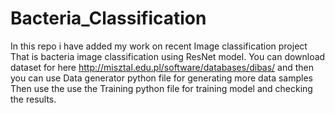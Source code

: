 # Bacteria_Classification

In this repo i have added my work on recent Image classification project That is bacteria image classification using ResNet model.
You can download dataset for here  http://misztal.edu.pl/software/databases/dibas/ 
and then you can use Data generator python file for generating more data samples 
Then use the use the Training python file for training model and checking the results.
